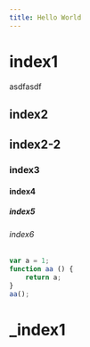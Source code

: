 ```yaml
---
title: Hello World
---
```

# index1
asdfasdf
## index2
## index2-2
### index3
#### index4
##### index5
###### index6
```javascript
var a = 1;
function aa () {
	return a;
}
aa();
```
# _index1